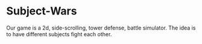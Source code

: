 # Subject-Wars
Our game is a 2d, side-scrolling, tower defense, battle simulator. The idea is to have different subjects fight each other. 
